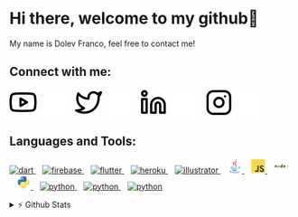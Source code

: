 # Hi there, welcome to my github👋

My name is Dolev Franco, feel free to contact me!

## Connect with me:

[![website](./icons/youtube-light.svg)](https://www.youtube.com/channel/UCVlMAnEdbgo57g5c2cKzT1w#gh-light-mode-only)
[![website](./icons/youtube-dark.svg)](https://www.youtube.com/channel/UCVlMAnEdbgo57g5c2cKzT1w#gh-dark-mode-only)
&nbsp;&nbsp;
[![website](./icons/twitter-light.svg)](https://twitter.com/DolevFranco#gh-light-mode-only)
[![website](./icons/twitter-dark.svg)](https://twitter.com/DolevFranco#gh-dark-mode-only)
&nbsp;&nbsp;
[![website](./icons/linkedin-light.svg)](https://www.linkedin.com/in/dolev-franco-172646214/#gh-light-mode-only)
[![website](./icons/linkedin-dark.svg)](https://www.linkedin.com/in/dolev-franco-172646214/#gh-dark-mode-only)
&nbsp;&nbsp;
[![website](./icons/instagram-light.svg)](https://www.instagram.com/dolev_franco#gh-light-mode-only)
[![website](./icons/instagram-dark.svg)](https://www.instagram.com/dolev_franco#gh-dark-mode-only)

## Languages and Tools:

<p align="left"> <a href="https://dart.dev" target="_blank" rel="noreferrer"> <img src="https://www.vectorlogo.zone/logos/dartlang/dartlang-icon.svg" alt="dart" width="26" height="26"/>
  </a> &nbsp;&nbsp;
  <a href="https://firebase.google.com/" target="_blank" rel="noreferrer"> <img src="https://www.vectorlogo.zone/logos/firebase/firebase-icon.svg" alt="firebase" width="26" height="26"/> 
  </a> &nbsp;&nbsp;
  <a href="https://flutter.dev" target="_blank" rel="noreferrer"> <img src="https://www.vectorlogo.zone/logos/flutterio/flutterio-icon.svg" alt="flutter" width="26" height="26"/> 
  </a> &nbsp;&nbsp;
  <a href="https://heroku.com" target="_blank" rel="noreferrer"> <img src="https://www.vectorlogo.zone/logos/heroku/heroku-icon.svg" alt="heroku" width="26" height="26"/> 
  </a> &nbsp;&nbsp;
  <a href="https://www.adobe.com/in/products/illustrator.html" target="_blank" rel="noreferrer"> <img src="https://www.vectorlogo.zone/logos/adobe_illustrator/adobe_illustrator-icon.svg" alt="illustrator" width="26" height="26"/>
  </a> &nbsp;&nbsp;
  <a href="https://www.java.com" target="_blank" rel="noreferrer"> <img src="https://raw.githubusercontent.com/devicons/devicon/master/icons/java/java-original.svg" alt="java" width="26" height="26"/> 
  </a> &nbsp;&nbsp;
  <a href="https://developer.mozilla.org/en-US/docs/Web/JavaScript" target="_blank" rel="noreferrer"> <img src="https://raw.githubusercontent.com/devicons/devicon/master/icons/javascript/javascript-original.svg" alt="javascript" width="25" height="25"/>
  </a> &nbsp;&nbsp;
  <a href="https://nodejs.org" target="_blank" rel="noreferrer"> <img src="https://raw.githubusercontent.com/devicons/devicon/master/icons/nodejs/nodejs-original-wordmark.svg" alt="nodejs" width="26" height="26"/> 
  </a>&nbsp;&nbsp;
  <a href="https://www.python.org" target="_blank" rel="noreferrer"> <img src="https://raw.githubusercontent.com/devicons/devicon/master/icons/python/python-original.svg" alt="python" width="26" height="26"/> </a>
  </a>&nbsp;&nbsp;
  <a href="https://portswigger.net/burp" target="_blank" rel="noreferrer"> <img src="https://cdn.icon-icons.com/icons2/3053/PNG/512/burp_suite_macos_bigsur_icon_190319.png" alt="python" width="26" height="26"/> </a>
   </a>&nbsp;&nbsp;
  <a href="https://portswigger.net/burp" target="_blank" rel="noreferrer"> <img src="https://cdn.jsdelivr.net/gh/devicons/devicon/icons/androidstudio/androidstudio-original.svg" alt="python" width="26" height="26"/> </a>
   </a>&nbsp;&nbsp;
  <a href="https://developer.android.com/studio" target="_blank" rel="noreferrer"> <img src="https://cdn.jsdelivr.net/gh/devicons/devicon/icons/vscode/vscode-original.svg" alt="python" width="26" height="26"/> </a> </p>


<details>
  <summary>⚡ Github Stats</summary>
  
  ![Anurag's GitHub stats](https://github-readme-stats-ten-bice-35.vercel.app/api?username=dtkdt100&theme=dark)
  
  ![Top Langs](https://github-readme-stats-ten-bice-35.vercel.app/api/top-langs/?username=dtkdt100&exclude_repo=Country-King-Final,country-king-Ios,Privacy-Guard,MI_new,One-to-50-iOS,Roulette-for-Whatsapp,App-Indexer,1pictureAday,Grader-for-Mashov,One-to-50-new,Privacy-Guard-App,Grader-for-Mashov-Web,Whatsapp-Roulette-Web,One-to-50&theme=dark)
  
  ![](https://komarev.com/ghpvc/?username=dtkdt100)
</details>
